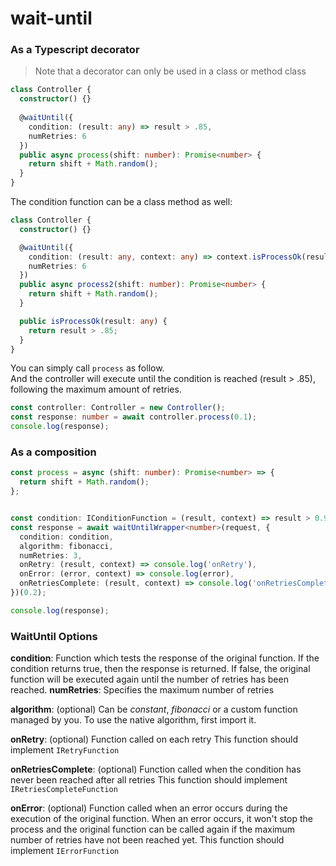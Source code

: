 # wait-until

### As a Typescript decorator

> Note that a decorator can only be used in a class or method class

```typescript
class Controller {
  constructor() {}
  
  @waitUntil({
    condition: (result: any) => result > .85,
    numRetries: 6
  })
  public async process(shift: number): Promise<number> {
    return shift + Math.random();
  }
}
```
  
  
The condition function can be a class method as well:
```typescript
class Controller {
  constructor() {}

  @waitUntil({
    condition: (result: any, context: any) => context.isProcessOk(result),
    numRetries: 6
  })
  public async process2(shift: number): Promise<number> {
    return shift + Math.random();
  }

  public isProcessOk(result: any) {
    return result > .85;
  }
}
```

You can simply call `process` as follow.  
And the controller will execute until the condition is reached (result > .85), following the maximum amount of retries.
```typescript
const controller: Controller = new Controller();
const response: number = await controller.process(0.1);
console.log(response);
```

### As a composition

```typescript
const process = async (shift: number): Promise<number> => {
  return shift + Math.random();
};


const condition: IConditionFunction = (result, context) => result > 0.9;
const response = await waitUntilWrapper<number>(request, {
  condition: condition,
  algorithm: fibonacci,
  numRetries: 3,
  onRetry: (result, context) => console.log('onRetry'),
  onError: (error, context) => console.log(error),
  onRetriesComplete: (result, context) => console.log('onRetriesComplete'),
})(0.2);

console.log(response);
```

### WaitUntil Options

**condition**: 
Function which tests the response of the original function. 
If the condition returns true, then the response is returned. If false, the original function will be executed again until the number of retries has been reached.
**numRetries**:
Specifies the maximum number of retries

**algorithm**: (optional)
Can be _constant_, _fibonacci_ or a custom function managed by you.
To use the native algorithm, first import it. 

**onRetry**: (optional)
Function called on each retry
This function should implement `IRetryFunction`

**onRetriesComplete**: (optional)
Function called when the condition has never been reached after all retries
This function should implement `IRetriesCompleteFunction`

**onError**: (optional)
Function called when an error occurs during the execution of the original function. 
When an error occurs, it won't stop the process and the original function can be called again if the maximum number of retries have not been reached yet.
This function should implement `IErrorFunction`

